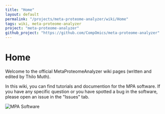 ```yaml
---
title: "Home"
layout: default
permalink: "/projects/meta-proteome-analyzer/wiki/Home"
tags: wiki, meta-proteome-analyzer
project: "meta-proteome-analyzer"
github_project: "https://github.com/CompOmics/meta-proteome-analyzer"
---
```


# Home
Welcome to the official MetaProteomeAnalyzer wiki pages (written and edited by Thilo Muth).

In this wiki, you can find tutorials and documention for the MPA software. 
If you have any specific question or you have spotted a bug in the software, please open an issue in the "Issues" tab.

![MPA Software](https://github.com/compomics/meta-proteome-analyzer/blob/master/docu/mpa.png)